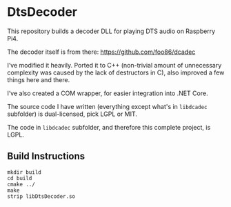 # DtsDecoderThis repository builds a decoder DLL for playing DTS audio on Raspberry Pi4.The decoder itself is from there: https://github.com/foo86/dcadecI’ve modified it heavily. Ported it to C++ (non-trivial amount of unnecessary complexity was caused by the lack of destructors in C), also improved a few things here and there.I’ve also created a COM wrapper, for easier integration into .NET Core.The source code I have written (everything except what's in `libdcadec` subfolder) is dual-licensed, pick LGPL or MIT.The code in `libdcadec` subfolder, and therefore this complete project, is LGPL.## Build Instructions```mkdir buildcd buildcmake ../makestrip libDtsDecoder.so```